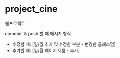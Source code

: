 # project_cine
웹프로젝트

commint & push 할 때 메시지 형식
  - 수정할 때: [일/월 추가 및 수정한 부분 - 변경한 클래스명]
  - 추가할 때: [일/월 페이지 이름 - 추가]
